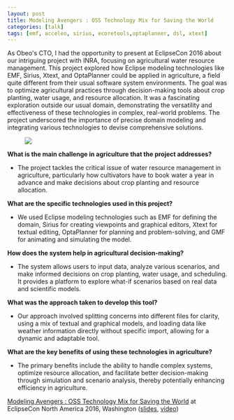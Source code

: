 ```yaml
---
layout: post
title: Modeling Avengers : OSS Technology Mix for Saving the World 
categories: [talk]
tags: [emf, acceleo, sirius, ecoretools,optaplanner, dsl, xtext]
---
```


As Obeo's CTO, I had the opportunity to present at EclipseCon 2016 about our intriguing project with INRA, focusing on agricultural water resource management. This project explored how Eclipse modeling technologies like EMF, Sirius, Xtext, and OptaPlanner could be applied in agriculture, a field quite different from their usual software system environments. The goal was to optimize agricultural practices through decision-making tools about crop planting, water usage, and resource allocation. It was a fascinating exploration outside our usual domain, demonstrating the versatility and effectiveness of these technologies in complex, real-world problems. The project underscored the importance of precise domain modeling and integrating various technologies to devise comprehensive solutions.

<figure>
    <a href="{{ site.url }}/images/blog/2016/avengers.png"><img src="{{ site.url }}/images/blog/2016/avengers.png"></a>    
</figure>

**What is the main challenge in agriculture that the project addresses?**
   - The project tackles the critical issue of water resource management in agriculture, particularly how cultivators have to book water a year in advance and make decisions about crop planting and resource allocation.

**What are the specific technologies used in this project?**
   - We used Eclipse modeling technologies such as EMF for defining the domain, Sirius for creating viewpoints and graphical editors, Xtext for textual editing, OptaPlanner for planning and problem-solving, and GMF for animating and simulating the model.

**How does the system help in agricultural decision-making?**
   - The system allows users to input data, analyze various scenarios, and make informed decisions on crop planting, water usage, and scheduling. It provides a platform to explore what-if scenarios based on real data and scientific models.

**What was the approach taken to develop this tool?**
   - Our approach involved splitting concerns into different files for clarity, using a mix of textual and graphical models, and loading data like weather information directly without specific import, allowing for a dynamic and adaptable tool.

**What are the key benefits of using these technologies in agriculture?**
   - The primary benefits include the ability to handle complex systems, optimize resource allocation, and facilitate better decision-making through simulation and scenario analysis, thereby potentially enhancing efficiency in agriculture.
   
[Modeling Avengers : OSS Technology Mix for Saving the World](https://www.infoq.com/presentations/smart-farming-system-tools) at EclipseCon North America 2016, Washington ([slides](https://cedric.brun.io/talks/ModelingAvengers/#/), [video](https://www.infoq.com/presentations/smart-farming-system-tools))
   